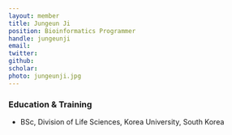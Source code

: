 ```yaml
---
layout: member
title: Jungeun Ji
position: Bioinformatics Programmer
handle: jungeunji
email:
twitter:
github: 
scholar: 
photo: jungeunji.jpg
---
```



### Education & Training
- BSc, Division of Life Sciences, Korea University, South Korea